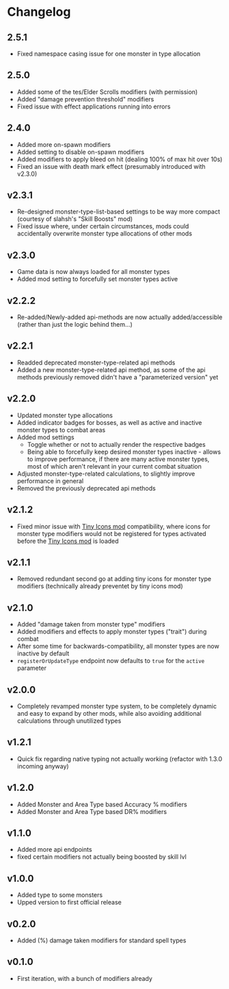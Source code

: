 # Changelog

## 2.5.1
* Fixed namespace casing issue for one monster in type allocation

## 2.5.0
* Added some of the tes/Elder Scrolls modifiers (with permission)
* Added "damage prevention threshold" modifiers
* Fixed issue with effect applications running into errors

## 2.4.0
* Added more on-spawn modifiers
* Added setting to disable on-spawn modifiers
* Added modifiers to apply bleed on hit (dealing 100% of max hit over 10s)
* Fixed an issue with death mark effect (presumably introduced with v2.3.0)

## v2.3.1
* Re-designed monster-type-list-based settings to be way more compact (courtesy of slahsh's "Skill Boosts" mod)
* Fixed issue where, under certain circumstances, mods could accidentally overwrite monster type allocations of other mods

## v2.3.0
* Game data is now always loaded for all monster types
* Added mod setting to forcefully set monster types active

## v2.2.2
* Re-added/Newly-added api-methods are now actually added/accessible (rather than just the logic behind them...)

## v2.2.1
* Readded deprecated monster-type-related api methods
* Added a new monster-type-related api method, as some of the api methods previously removed didn't have a "parameterized version" yet

## v2.2.0
* Updated monster type allocations
* Added indicator badges for bosses, as well as active and inactive monster types to combat areas
* Added mod settings
  * Toggle whether or not to actually render the respective badges
  * Being able to forcefully keep desired monster types inactive - allows to improve performance, if there are many active monster types, most of which aren't relevant in your current combat situation
* Adjusted monster-type-related calculations, to slightly improve performance in general
* Removed the previously deprecated api methods

## v2.1.2
* Fixed minor issue with [Tiny Icons mod](https://mod.io/g/melvoridle/m/tiny-icons) compatibility,
where icons for monster type modifiers would not be registered
for types activated before the [Tiny Icons mod](https://mod.io/g/melvoridle/m/tiny-icons) is loaded

## v2.1.1
* Removed redundant second go at adding tiny icons for monster type modifiers (technically already preventet by tiny icons mod)

## v2.1.0
* Added "damage taken from monster type" modifiers
* Added modifiers and effects to apply monster types ("trait") during combat
* After some time for backwards-compatibility, all monster types are now inactive by default
* `registerOrUpdateType` endpoint now defaults to `true` for the `active` parameter

## v2.0.0
* Completely revamped monster type system, to be completely dynamic and easy to expand by other mods, 
while also avoiding additional calculations through unutilized types

## v1.2.1
* Quick fix regarding native typing not actually working (refactor with 1.3.0 incoming anyway)

## v1.2.0
* Added Monster and Area Type based Accuracy % modifiers
* Added Monster and Area Type based DR% modifiers

## v1.1.0
* Added more api endpoints
* fixed certain modifiers not actually being boosted by skill lvl

## v1.0.0
* Added type to some monsters
* Upped version to first official release

## v0.2.0
* Added (%) damage taken modifiers for standard spell types

## v0.1.0
* First iteration, with a bunch of modifiers already